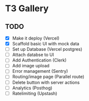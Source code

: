 # T3 Gallery

## TODO

- [x] Make it deploy (Vercel)
- [x] Scaffold basic UI with mock data
- [ ] Set up Database (Vercel postgres)
- [ ] Attach databse to UI
- [ ] Add Authentication (Clerk)
- [ ] Add image upload
- [ ] Error management (Sentry)
- [ ] Routing/image page (Parallel route)
- [ ] Delete button with server actions
- [ ] Analytics (Posthog)
- [ ] Ratelimiting (Upstash)
